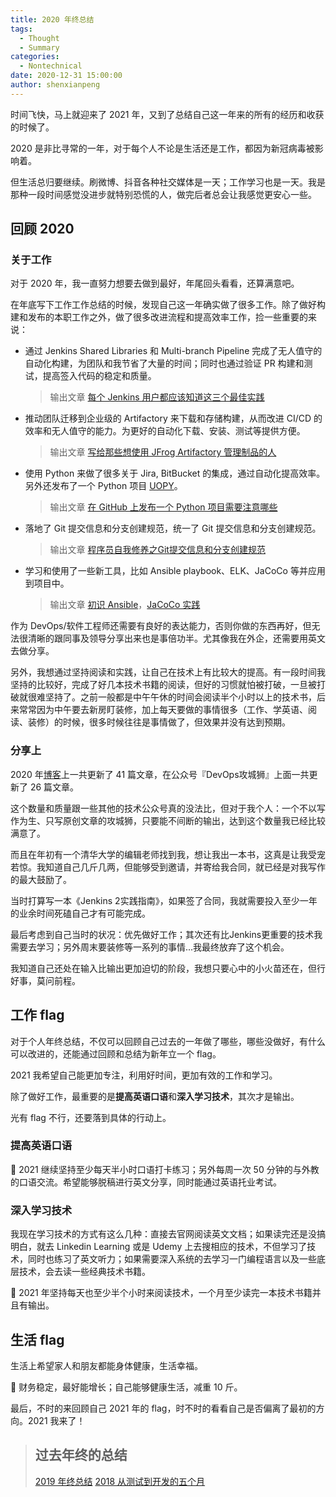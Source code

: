```yaml
---
title: 2020 年终总结
tags:
  - Thought
  - Summary
categories:
  - Nontechnical
date: 2020-12-31 15:00:00
author: shenxianpeng
---
```


时间飞快，马上就迎来了 2021 年，又到了总结自己这一年来的所有的经历和收获的时候了。

2020 是非比寻常的一年，对于每个人不论是生活还是工作，都因为新冠病毒被影响着。

但生活总归要继续。刷微博、抖音各种社交媒体是一天；工作学习也是一天。我是那种一段时间感觉没进步就特别恐慌的人，做完后者总会让我感觉更安心一些。

## 回顾 2020

### 关于工作

对于 2020 年，我一直努力想要去做到最好，年尾回头看看，还算满意吧。

在年底写下工作工作总结的时候，发现自己这一年确实做了很多工作。除了做好构建和发布的本职工作之外，做了很多改进流程和提高效率工作，捡一些重要的来说：

* 通过 Jenkins Shared Libraries 和 Multi-branch Pipeline 完成了无人值守的自动化构建，为团队和我节省了大量的时间；同时也通过验证 PR 构建和测试，提高签入代码的稳定和质量。

  > 输出文章 [每个 Jenkins 用户都应该知道这三个最佳实践](https://shenxianpeng.github.io/2020/07/jenkins-best-practice-cn/)

* 推动团队迁移到企业级的 Artifactory 来下载和存储构建，从而改进 CI/CD 的效率和无人值守的能力。为更好的自动化下载、安装、测试等提供方便。

  > 输出文章 [写给那些想使用 JFrog Artifactory 管理制品的人](https://shenxianpeng.github.io/2020/10/what-is-artifactory/)

* 使用 Python 来做了很多关于 Jira, BitBucket 的集成，通过自动化提高效率。另外还发布了一个 Python 项目 [UOPY](https://pypi.org/project/uopy/)。

  > 输出文章 [在 GitHub 上发布一个 Python 项目需要注意哪些](https://shenxianpeng.github.io/2020/09/how-to-release-python-project/)

* 落地了 Git 提交信息和分支创建规范，统一了 Git 提交信息和分支创建规范。

  > 输出文章 [程序员自我修养之Git提交信息和分支创建规范](https://shenxianpeng.github.io/2020/09/commit-messages-specification/)

* 学习和使用了一些新工具，比如 Ansible playbook、ELK、JaCoCo 等并应用到项目中。

  > 输出文章 [初识 Ansible](https://shenxianpeng.github.io/2020/09/getting-to-know-ansible/)，[JaCoCo 实践](https://shenxianpeng.github.io/2020/11/jacoco-imp/)

作为 DevOps/软件工程师还需要有良好的表达能力，否则你做的东西再好，但无法很清晰的跟同事及领导分享出来也是事倍功半。尤其像我在外企，还需要用英文去做分享。

另外，我想通过坚持阅读和实践，让自己在技术上有比较大的提高。有一段时间我坚持的比较好，完成了好几本技术书籍的阅读，但好的习惯就怕被打破，一旦被打破就很难坚持了。之前一般都是中午午休的时间会阅读半个小时以上的技术书，后来常常因为中午要去新房盯装修，加上每天要做的事情很多（工作、学英语、阅读、装修）的时候，很多时候往往是事情做了，但效果并没有达到预期。

### 分享上

2020 年[博客](https://shenxianpeng.github.io/)上一共更新了 41 篇文章，在公众号『DevOps攻城狮』上面一共更新了 26 篇文章。

这个数量和质量跟一些其他的技术公众号真的没法比，但对于我个人：一个不以写作为生、只写原创文章的攻城狮，只要能不间断的输出，达到这个数量我已经比较满意了。

而且在年初有一个清华大学的编辑老师找到我，想让我出一本书，这真是让我受宠若惊。我知道自己几斤几两，但能够受到邀请，并寄给我合同，就已经是对我写作的最大鼓励了。

当时打算写一本《Jenkins 2实践指南》，如果签了合同，我就需要投入至少一年的业余时间死磕自己才有可能完成。

最后考虑到自己当时的状况：优先做好工作；其次还有比Jenkins更重要的技术我需要去学习；另外周末要装修等一系列的事情...我最终放弃了这个机会。

我知道自己还处在输入比输出更加迫切的阶段，我想只要心中的小火苗还在，但行好事，莫问前程。

## 工作 flag

对于个人年终总结，不仅可以回顾自己过去的一年做了哪些，哪些没做好，有什么可以改进的，还能通过回顾和总结为新年立一个 flag。

2021 我希望自己能更加专注，利用好时间，更加有效的工作和学习。

除了做好工作，最重要的是**提高英语口语**和**深入学习技术**，其次才是输出。

光有 flag 不行，还要落到具体的行动上。

### 提高英语口语

🚩 2021 继续坚持至少每天半小时口语打卡练习；另外每周一次 50 分钟的与外教的口语交流。希望能够脱稿进行英文分享，同时能通过英语托业考试。

### 深入学习技术

我现在学习技术的方式有这么几种：直接去官网阅读英文文档；如果读完还是没搞明白，就去 Linkedin Learning 或是 Udemy 上去搜相应的技术，不但学习了技术，同时也练习了英文听力；如果需要深入系统的去学习一门编程语言以及一些底层技术，会去读一些经典技术书籍。

🚩 2021 年坚持每天也至少半个小时来阅读技术，一个月至少读完一本技术书籍并且有输出。

## 生活 flag

生活上希望家人和朋友都能身体健康，生活幸福。

🚩 财务稳定，最好能增长；自己能够健康生活，减重 10 斤。

最后，不时的来回顾自己 2021 年的 flag，时不时的看看自己是否偏离了最初的方向。2021 我来了！

> ## 过去年终的总结
>
> [2019 年终总结](https://shenxianpeng.github.io/2019/12/2019-summary/)
> [2018 从测试到开发的五个月](https://shenxianpeng.github.io/2018/12/from-qa-to-dev/)
